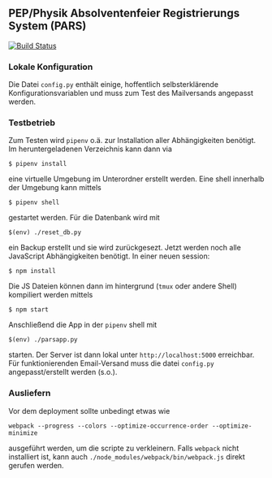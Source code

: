 ## PEP/Physik Absolventenfeier Registrierungs System (PARS)
[![Build Status](https://travis-ci.org/pep-dortmund/pars.svg?branch=master)](https://travis-ci.org/pep-dortmund/pars)

### Lokale Konfiguration

Die Datei `config.py` enthält einige, hoffentlich selbsterklärende
Konfigurationsvariablen und muss zum Test des Mailversands angepasst werden.

### Testbetrieb

Zum Testen wird `pipenv` o.ä. zur Installation
aller Abhängigkeiten benötigt. Im heruntergeladenen Verzeichnis kann dann
via

    $ pipenv install

eine virtuelle Umgebung im Unterordner erstellt werden.
Eine shell innerhalb der Umgebung kann mittels

    $ pipenv shell

gestartet werden. Für die Datenbank wird mit

    $(env) ./reset_db.py

ein Backup erstellt und sie wird zurückgesezt. Jetzt werden noch
alle JavaScript Abhängigkeiten benötigt. In einer neuen session:

    $ npm install

Die JS Dateien können dann im hintergrund (`tmux` oder andere Shell) kompiliert
werden mittels

    $ npm start

Anschließend die App in der `pipenv` shell mit

    $(env) ./parsapp.py

starten. Der Server ist dann lokal unter `http://localhost:5000`
erreichbar. Für funktionierenden Email-Versand muss die datei `config.py`
angepasst/erstellt werden (s.o.).

### Ausliefern

Vor dem deployment sollte unbedingt etwas wie

    webpack --progress --colors --optimize-occurrence-order --optimize-minimize

ausgeführt werden, um die scripte zu verkleinern. Falls `webpack` nicht
installiert ist, kann auch `./node_modules/webpack/bin/webpack.js` direkt
gerufen werden.
